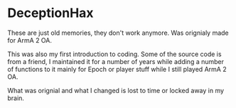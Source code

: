 # DeceptionHax

These are just old memories, they don't work anymore.
Was orignialy made for ArmA 2 OA.

This was also my first introduction to coding. Some of the source code is from a friend, I maintained it for a number of years while adding a number of functions to it mainly for Epoch or player stuff while I still played ArmA 2 OA. 

What was orignial and what I changed is lost to time or locked away in my brain.

